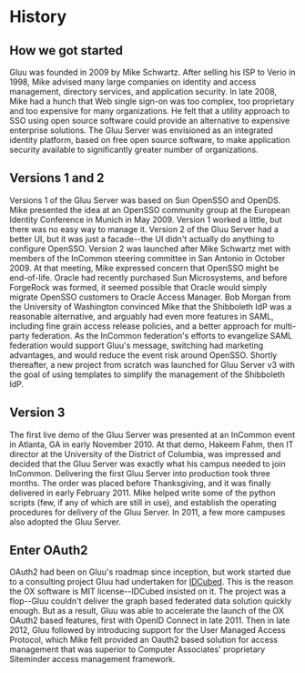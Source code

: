 # History

## How we got started

Gluu was founded in 2009 by Mike Schwartz. After selling his ISP to
Verio in 1998, Mike advised many large companies on identity and access
management, directory services, and application security. In late 2008,
Mike had a hunch that Web single sign-on was too complex, too
proprietary and too expensive for many organizations. He felt that a
utility approach to SSO using open source software could provide an
alternative to expensive enterprise solutions. The Gluu Server was
envisioned as an integrated identity platform, based on free open source
software, to make application security available to significantly
greater number of organizations.

## Versions 1 and 2

Versions 1 of the Gluu Server was based on Sun OpenSSO and OpenDS. Mike
presented the idea at an OpenSSO community group at the European
Identity Conference in Munich in May 2009. Version 1 worked a little,
but there was no easy way to manage it. Version 2 of the Gluu Server had
a better UI, but it was just a facade--the UI didn't actually do
anything to configure OpenSSO. Version 2 was launched after Mike
Schwartz met with members of the InCommon steering committee in San
Antonio in October 2009. At that meeting, Mike expressed concern that
OpenSSO might be end-of-life. Oracle had recently purchased Sun
Microsystems, and before ForgeRock was formed, it seemed possible that
Oracle would simply migrate OpenSSO customers to Oracle Access Manager.
Bob Morgan from the University of Washington convinced Mike that the
Shibboleth IdP was a reasonable alternative, and arguably had even more
features in SAML, including fine grain access release policies, and a
better approach for multi-party federation. As the InCommon federation's
efforts to evangelize SAML federation would support Gluu's message,
switching had marketing advantages, and would reduce the event risk
around OpenSSO. Shortly thereafter, a new project from scratch was
launched for Gluu Server v3 with the goal of using templates to simplify
the management of the Shibboleth IdP.

## Version 3

The first live demo of the Gluu Server was presented at an InCommon
event in Atlanta, GA in early November 2010. At that demo, Hakeem Fahm,
then IT director at the University of the District of Columbia, was
impressed and decided that the Gluu Server was exactly what his campus
needed to join InCommon. Delivering the first Gluu Server into
production took three months. The order was placed before Thanksgiving,
and it was finally delivered in early February 2011. Mike helped write
some of the python scripts (few, if any of which are still in use), and
establish the operating procedures for delivery of the Gluu Server. In
2011, a few more campuses also adopted the Gluu Server.

## Enter OAuth2

OAuth2 had been on Gluu's roadmap since inception, but work started due
to a consulting project Gluu had undertaken for
[IDCubed](https://idcubed.org). This is the reason the OX software is
MIT license--IDCubed insisted on it. The project was a flop--Gluu
couldn't deliver the graph based federated data solution quickly enough.
But as a result, Gluu was able to accelerate the launch of the OX OAuth2
based features, first with OpenID Connect in late 2011. Then in late
2012, Gluu followed by introducing support for the User Managed Access
Protocol, which Mike felt provided an Oauth2 based solution for access
management that was superior to Computer Associates' proprietary
Siteminder access management framework.

